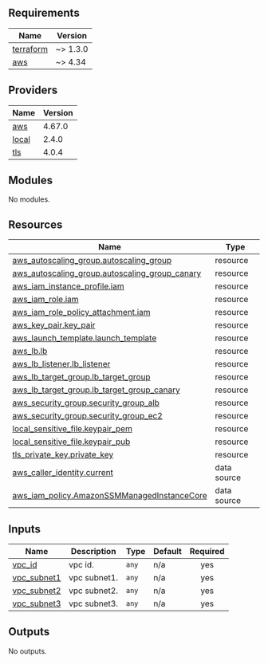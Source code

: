 <!-- BEGIN_TF_DOCS -->
## Requirements

| Name | Version |
|------|---------|
| <a name="requirement_terraform"></a> [terraform](#requirement\_terraform) | ~> 1.3.0 |
| <a name="requirement_aws"></a> [aws](#requirement\_aws) | ~> 4.34 |

## Providers

| Name | Version |
|------|---------|
| <a name="provider_aws"></a> [aws](#provider\_aws) | 4.67.0 |
| <a name="provider_local"></a> [local](#provider\_local) | 2.4.0 |
| <a name="provider_tls"></a> [tls](#provider\_tls) | 4.0.4 |

## Modules

No modules.

## Resources

| Name | Type |
|------|------|
| [aws_autoscaling_group.autoscaling_group](https://registry.terraform.io/providers/hashicorp/aws/latest/docs/resources/autoscaling_group) | resource |
| [aws_autoscaling_group.autoscaling_group_canary](https://registry.terraform.io/providers/hashicorp/aws/latest/docs/resources/autoscaling_group) | resource |
| [aws_iam_instance_profile.iam](https://registry.terraform.io/providers/hashicorp/aws/latest/docs/resources/iam_instance_profile) | resource |
| [aws_iam_role.iam](https://registry.terraform.io/providers/hashicorp/aws/latest/docs/resources/iam_role) | resource |
| [aws_iam_role_policy_attachment.iam](https://registry.terraform.io/providers/hashicorp/aws/latest/docs/resources/iam_role_policy_attachment) | resource |
| [aws_key_pair.key_pair](https://registry.terraform.io/providers/hashicorp/aws/latest/docs/resources/key_pair) | resource |
| [aws_launch_template.launch_template](https://registry.terraform.io/providers/hashicorp/aws/latest/docs/resources/launch_template) | resource |
| [aws_lb.lb](https://registry.terraform.io/providers/hashicorp/aws/latest/docs/resources/lb) | resource |
| [aws_lb_listener.lb_listener](https://registry.terraform.io/providers/hashicorp/aws/latest/docs/resources/lb_listener) | resource |
| [aws_lb_target_group.lb_target_group](https://registry.terraform.io/providers/hashicorp/aws/latest/docs/resources/lb_target_group) | resource |
| [aws_lb_target_group.lb_target_group_canary](https://registry.terraform.io/providers/hashicorp/aws/latest/docs/resources/lb_target_group) | resource |
| [aws_security_group.security_group_alb](https://registry.terraform.io/providers/hashicorp/aws/latest/docs/resources/security_group) | resource |
| [aws_security_group.security_group_ec2](https://registry.terraform.io/providers/hashicorp/aws/latest/docs/resources/security_group) | resource |
| [local_sensitive_file.keypair_pem](https://registry.terraform.io/providers/hashicorp/local/latest/docs/resources/sensitive_file) | resource |
| [local_sensitive_file.keypair_pub](https://registry.terraform.io/providers/hashicorp/local/latest/docs/resources/sensitive_file) | resource |
| [tls_private_key.private_key](https://registry.terraform.io/providers/hashicorp/tls/latest/docs/resources/private_key) | resource |
| [aws_caller_identity.current](https://registry.terraform.io/providers/hashicorp/aws/latest/docs/data-sources/caller_identity) | data source |
| [aws_iam_policy.AmazonSSMManagedInstanceCore](https://registry.terraform.io/providers/hashicorp/aws/latest/docs/data-sources/iam_policy) | data source |

## Inputs

| Name | Description | Type | Default | Required |
|------|-------------|------|---------|:--------:|
| <a name="input_vpc_id"></a> [vpc\_id](#input\_vpc\_id) | vpc id. | `any` | n/a | yes |
| <a name="input_vpc_subnet1"></a> [vpc\_subnet1](#input\_vpc\_subnet1) | vpc subnet1. | `any` | n/a | yes |
| <a name="input_vpc_subnet2"></a> [vpc\_subnet2](#input\_vpc\_subnet2) | vpc subnet2. | `any` | n/a | yes |
| <a name="input_vpc_subnet3"></a> [vpc\_subnet3](#input\_vpc\_subnet3) | vpc subnet3. | `any` | n/a | yes |

## Outputs

No outputs.
<!-- END_TF_DOCS -->